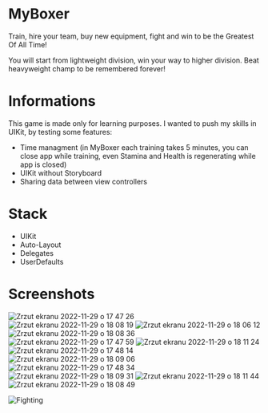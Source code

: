 # MyBoxer
Train, hire your team, buy new equipment, fight and win to be the Greatest Of All Time! 

You will start from lightweight division, win your way to higher division. Beat heavyweight champ to be remembered forever!

# Informations
This game is made only for learning purposes. I wanted to push my skills in UIKit, by testing some features:

- Time managment (in MyBoxer each training takes 5 minutes, you can close app while training, even Stamina and Health is regenerating while app is closed)
- UIKit without Storyboard
- Sharing data between view controllers

# Stack
- UIKit
- Auto-Layout
- Delegates
- UserDefaults

# Screenshots
![Zrzut ekranu 2022-11-29 o 17 47 26](https://user-images.githubusercontent.com/86189139/204611448-993816ab-5368-4592-8cd7-fa49ad2b09a5.png) ![Zrzut ekranu 2022-11-29 o 18 08 19](https://user-images.githubusercontent.com/86189139/204611539-2c130d3b-8b7e-4205-8e23-17e9b474aced.png)
![Zrzut ekranu 2022-11-29 o 18 06 12](https://user-images.githubusercontent.com/86189139/204611354-2a4b08b8-168f-410d-bccd-c81a3a1880e0.png) ![Zrzut ekranu 2022-11-29 o 18 08 36](https://user-images.githubusercontent.com/86189139/204611544-7d9a87f6-873a-4774-9281-a120e4cd74ba.png)
![Zrzut ekranu 2022-11-29 o 17 47 59](https://user-images.githubusercontent.com/86189139/204611339-8524b6da-cb32-4796-a4cd-71966de28149.png) ![Zrzut ekranu 2022-11-29 o 18 11 24](https://user-images.githubusercontent.com/86189139/204611555-e0303f8e-7a07-485c-8e0a-02e44a451d77.png)
![Zrzut ekranu 2022-11-29 o 17 48 14](https://user-images.githubusercontent.com/86189139/204611345-fd84ceb6-7271-4b9c-ba3e-47f3a3850028.png) ![Zrzut ekranu 2022-11-29 o 18 09 06](https://user-images.githubusercontent.com/86189139/204611550-494f86c3-2f43-40ed-9988-407160ac849d.png)
![Zrzut ekranu 2022-11-29 o 17 48 34](https://user-images.githubusercontent.com/86189139/204611350-1d2154a3-cb56-477f-8180-0327c17721ea.png) ![Zrzut ekranu 2022-11-29 o 18 09 31](https://user-images.githubusercontent.com/86189139/204611553-6da092fb-edf0-498b-8c36-e23a9131760f.png)
![Zrzut ekranu 2022-11-29 o 18 11 44](https://user-images.githubusercontent.com/86189139/204611597-05518b84-961b-4bee-9afd-939776dacdbf.png) ![Zrzut ekranu 2022-11-29 o 18 08 49](https://user-images.githubusercontent.com/86189139/204611548-c3c8729c-5897-4a7d-bc09-ba8d6b69f9fb.png)

![Fighting](https://user-images.githubusercontent.com/86189139/204615513-812d0d5a-6666-4f8a-83cc-95a11035ee79.gif)



